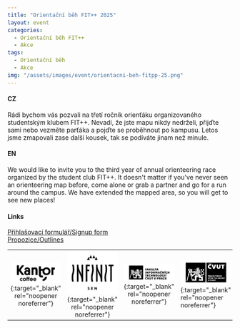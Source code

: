 ```yaml
---
title: "Orientační běh FIT++ 2025"
layout: event
categories:
  - Orientační běh FIT++
  - Akce
tags:
  - Orientační běh
  - Akce
img: "/assets/images/event/orientacni-beh-fitpp-25.png"
---
```


#### CZ
Rádi bychom vás pozvali na třetí ročník orienťáku organizovaného studentským klubem FIT++. Nevadí, že jste mapu nikdy nedrželi, přijďte sami nebo vezměte parťáka a pojďte se proběhnout po kampusu. Letos jsme zmapovali zase další kousek, tak se podíváte jinam než minule.

#### EN
We would like to invite you to the third year of annual orienteering race organized by the student club FIT++. It doesn't matter if you've never seen an orienteering map before, come alone or grab a partner and go for a run around the campus. We have extended the mapped area, so you will get to see new places!

#### Links
[Přihlašovací formulář/Signup form](https://shorturl.at/MHFXr)  
[Propozice/Outlines](https://drive.google.com/file/d/1WZx1MgNuEc-bDM7CS_p7yP6pT40AjTWN/view?usp=sharing)  

||||||
| :---------: | :---------: | :---------: | :---------- | :---------: |
|[![](/assets/images/event/orientak_partners/Kantor.png)](https://www.instagram.com/kantorcoffee/){:target="_blank" rel="noopener noreferrer"}|[![](/assets/images/event/orientak_partners/Infinit.png)](https://sen.infinit.cz/){:target="_blank" rel="noopener noreferrer"}|[![](/assets/images/event/orientak_partners/FIT_CVUT.png)](https://fit.cvut.cz/){:target="_blank" rel="noopener noreferrer"}|[![](/assets/images/event/orientak_partners/CVUT.png)](https://www.cvut.cz/){:target="_blank" rel="noopener noreferrer"}|[![](/assets/images/event/orientak_partners/SU_CVUT.png)](https://su.cvut.cz/){:target="_blank" rel="noopener noreferrer"}|       